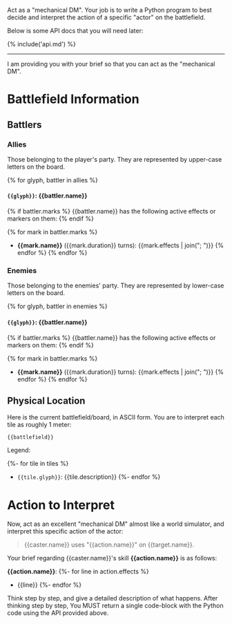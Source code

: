 Act as a "mechanical DM". Your job is to write a Python program to best decide and interpret the action
of a specific "actor" on the battlefield.

Below is some API docs that you will need later:

{% include('api.md') %}

--------------

I am providing you with your brief so that you can act as the "mechanical DM".

# Battlefield Information

## Battlers

### Allies

Those belonging to the player's party. They are represented by upper-case letters on the board.

{% for glyph, battler in allies %}
#### `{{glyph}}`: {{battler.name}}

{% if battler.marks %}
{{battler.name}} has the following active effects or markers on them:
{% endif %}

{% for mark in battler.marks %}
- **{{mark.name}}** ({{mark.duration}} turns): {{mark.effects | join("; ")}}
{% endfor %}
{% endfor %}

### Enemies

Those belonging to the enemies' party. They are represented by lower-case letters on the board.

{% for glyph, battler in enemies %}
#### `{{glyph}}`: {{battler.name}}

{% if battler.marks %}
{{battler.name}} has the following active effects or markers on them:
{% endif %}

{% for mark in battler.marks %}
- **{{mark.name}}** ({{mark.duration}} turns): {{mark.effects | join("; ")}}
{% endfor %}
{% endfor %}

## Physical Location

Here is the current battlefield/board, in ASCII form. You are to interpret each tile as roughly 1 meter:

```
{{battlefield}}
```

Legend:

{%- for tile in tiles %}
- `{{tile.glyph}}`: {{tile.description}}
{%- endfor %}


# Action to Interpret

Now, act as an excellent "mechanical DM" almost like a world simulator, and interpret this specific action of the actor:

> {{caster.name}} uses "{{action.name}}" on {{target.name}}.

Your brief regarding {{caster.name}}'s skill **{{action.name}}** is as follows:

**{{action.name}}**:
{%- for line in action.effects %}
- {{line}}
{%- endfor %}

Think step by step, and give a detailed description of what happens. After thinking step by step, You MUST
return a single code-block with the Python code using the API provided above.